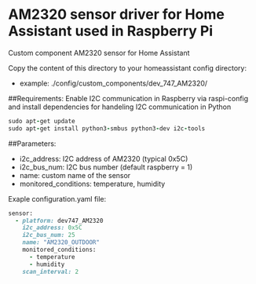 # AM2320 sensor driver for Home Assistant used in Raspberry Pi
Custom component AM2320 sensor for Home Assistant

Copy the content of this directory to your homeassistant config directory:
  - example: ./config/custom_components/dev_747_AM2320/

##Requirements:
Enable I2C communication in Raspberry via raspi-config and install dependencies for handeling I2C communication in Python
```ruby
sudo apt-get update
sudo apt-get install python3-smbus python3-dev i2c-tools
```

##Parameters:
  - i2c_address: I2C address of AM2320 (typical 0x5C)
  - i2c_bus_num: I2C bus number (default raspberry = 1)
  - name: custom name of the sensor
  - monitored_conditions: temperature, humidity

Exaple configuration.yaml file:
```ruby
sensor:
  - platform: dev747_AM2320
    i2c_address: 0x5C
    i2c_bus_num: 25
    name: "AM2320_OUTDOOR"
    monitored_conditions:
      - temperature
      - humidity
    scan_interval: 2 
```
